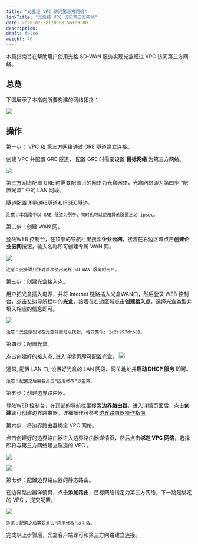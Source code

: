 ```yaml
---
title: "光盒经 VPC 访问第三方网络"
linkTitle: "光盒经 VPC 访问第三方网络"
date: 2020-02-28T10:08:56+09:00
description:
draft: false
weight: 40
---
```


本篇指南旨在帮助用户使用光格 SD-WAN 服务实现光盒经过 VPC 访问第三方网络。 

## 总览

下图展示了本指南所要构建的网络拓扑：

![](../../_images/cpe_connect_tunnel_topology.jpg)

## 操作

第一步： VPC 和 第三方网络通过 GRE 隧道建立连接。


创建 VPC 并配置 GRE 隧道， 配置 GRE 时需要设置 **目标网络** 为第三方网络。

![](../../_images/intranet_router_gre.png)

第三方网络配置 GRE 时需要配置目的网络为光盒网络，光盒网络即为第四步 “配置光盒” 中的 LAN 网段。

隧道配置详见[GRE隧道](../../../../../network/vpc/manual/tunnel/gre)和[IPSEC隧道](../../../../../network/vpc/manual/tunnel/ipsec)。

    注意：本指南中以 GRE 隧道为例子，同时也可以使用其他隧道比如 ipsec。

第二步：创建 WAN 网。


登陆WEB 控制台，在顶部的导航栏里搜索**企业云网**，接着在右边区域点击**创建企业云网**按钮，输入名称即可创建专属 WAN 网。

![](../../_images/create_wan_net.png)

    注意：此步骤只针对首次使用光格 SD-WAN 服务的用户。

第三步：创建光盒接入点。


用户把光盒插入电源，并将 Internet 链路插入光盒WAN口，然后登录 WEB 控制台，点击左边导航栏中的**光盒**，接着在右边区域点击**创建接入点**，选择光盒类型并填入相应的信息即可。

![](../../_images/create_wan_cpe.png)

    注意：光盒序列号在光盒背面可以找到, 格式类似: 1c2c997dfb81。

第四步：配置光盒。

点击创建好的接入点, 进入详情页即可配置光盒。 
![](../../_images/describe_wan_cpe.png)   

通常, 配置 LAN 口, 设置好光盒的 LAN 网段、网关地址并**启动 DHCP 服务** 即可。 

    注意：配置之后需要点击"应用修改"以生效。

第五步：创建边界路由器。


登陆WEB 控制台，在顶部的导航栏里搜索**边界路由器**，进入详情页面后，点击**创建**即可创建边界路由器。详细操作可参考[边界路由器操作指南](../../../../../network/border_router/manual/border_user_guide)。


第六步：将边界路由器绑定 VPC 网络。


点击创建好的边界路由器进入边界路由器详情页，然后点击**绑定 VPC 网络**，选择 即将与第三方网络建立隧道的 VPC 。

![](../../_images/intranet_router_vpc.png)

![](../../_images/intranet_router_vpc_detail.png)

第七步：配置边界路由器的静态路由。


在边界路由器详情页，点击**添加路由**，目标网络指定为第三方网络，下一跳是绑定的 VPC ，提交配置。

![](../../_images/intranet_router_static_route.png)

    注意：配置之后需要点击"应用修改"以生效。

完成以上步骤后，光盒客户端即可和第三方网络建立连接。
